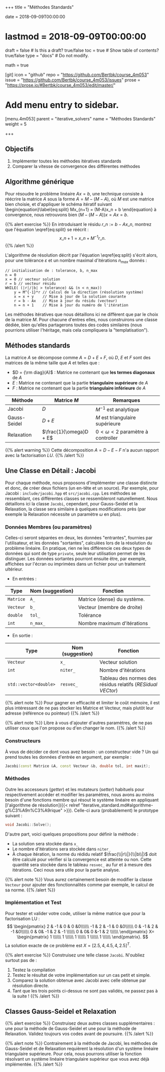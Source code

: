 +++
title = "Méthodes Standards"

date = 2018-09-09T00:00:00
# lastmod = 2018-09-09T00:00:00

draft = false  # Is this a draft? true/false
toc = true  # Show table of contents? true/false
type = "docs"  # Do not modify.

math = true

[git]
  icon = "github"
  repo = "https://github.com/Bertbk/course_4m053"
  issue = "https://github.com/Bertbk/course_4m053/issues"
  prose = "https://prose.io/#Bertbk/course_4m053/edit/master/"

# Add menu entry to sidebar.
[menu.4m053]
  parent = "iterative_solvers"
  name = "Méthodes Standards"
  weight = 5

+++

## Objectifs

1. Implémenter toutes les méthodes itératives standards
2. Comparer la vitesse de convergence des différentes méthodes


##  Algorithme générique

Pour résoudre le problème linéaire $A x= b$, une technique consiste à réécrire la matrice $A$ sous la forme $A = M - (M-A)$, où $M$ est une matrice bien choisie,  et d'appliquer le schéma itératif suivant
\begin{equation}\label{eq:split}
Mx_{n+1} = (M-A)x_n + b
\end{equation}
à convergence, nous retrouvons bien $(M-(M-A))x = Ax = b$.

{{% alert exercise %}}
En introduisant le résidu $r\_n := b - Ax\_n$, montrez que l'équation \eqref{eq:split} se réécrit :
$$
x\_{n+1} = x\_n + M^{-1}r\_n.
$$
{{% /alert %}}

L'algorithme de résolution décrit par l'équation \eqref{eq:split} s'écrit alors, pour une tolérance $\varepsilon$ et un nombre maximal d'itérations $n_{max}$ donnés :
```text
// initialisation de : tolerance, b, n_max
n = 0
x = 0 // vecteur solution
r = b // vecteur résidu
WHILE( (|r|/|b| > tolerance) && (n < n_max))
    y = M^{-1}*r // Calcul de la direction (résolution système)
    x = x + y    // Mise à jour de la solution courante
    r = b - Ax   // Mise à jour du résidu (vecteur)
    n = n + 1    // Mise à jour du numéro de l'itération
```
Les méthodes itératives que nous détaillons ici ne diffèrent que par le choix de la matrice $M$. Pour chacune d'entres elles, nous construirons une classe dédiée, bien qu'elles partagerons toutes des codes similaires (nous pourrions utiliser l'héritage, mais cela compliquera la "templatisation").

## Méthodes standards

La matrice $A$ se décompose comme $A = D + E +F$, où $D$, $E$ et $F$ sont des matrices de la même taille que $A$ et telles que :

- $D = {\rm diag}(A)$ : Matrice ne contenant que **les termes diagonaux** de $A$
- $E$ : Matrice ne contenant que la partie **triangulaire supérieure** de $A$
- $F$ : Matrice ne contenant que la partie **triangulaire inférieure** de $A$



| Méthode | Matrice $M$ | Remarques|
| ---------|----|----------|
| Jacobi   | $D$ | $M^{-1}$ est analytique        |
| Gauss-Seidel   | $D + E$ |  $M$ est triangulaire supérieure       |
| Relaxation   | $\frac{1}{\omega}D + E$ | $0 < \omega < 2$ paramètre à controller        |


{{% alert warning %}}
Cette décomposition $A = D - E -F$ n'a aucun rapport avec la factorisation $LU$.
{{% /alert  %}}

## Une Classe en Détail : Jacobi

Pour chaque méthode, nous proposons d'implémenter une classe distincte et donc, de créer deux fichiers (un en-tête et un source). Par exemple, pour Jacobi : `include/jacobi.hpp` et `src/jacobi.cpp`. Les méthodes se ressemblant, ces différentes classes se ressembleront naturellement. Nous détaillons ici la classe `Jacobi`, cependant, pour Gauss-Seidel et la Relaxation, la classe sera similaire à quelques modifications près (par exemple la Relaxation nécessite un paramètre $\omega$ en plus).

### Données Membres (ou paramètres)

Celles-ci seront séparées en deux, les données "entrantes", fournies par l'utilisateur, et les données "sortantes", calculées lors de la résolution du problème linéaire. En pratique, rien ne les différencie ces deux types de données qui sont de type `private`, seule leur utilisation permet de les distinguer. Les données sortantes pourront ensuite être, par exemple, affichées sur l'écran ou imprimées dans un fichier pour un traitement ultérieur.

- En entrées :

| Type | Nom (suggestion) | Fonction |
| ---- |---| ---- |
|`Matrice` | `A_` | Matrice (dense) du système.|
| `Vecteur` | `b_` | Vecteur (membre de droite)|
| `double` | `tol_` | Tolérance|
| `int` | `n_max_` | Nombre maximum d'itérations|

- En sortie :

| Type | Nom (suggestion) | Fonction |
| ---- |---| ---- |
| `Vecteur` | `x_` | Vecteur solution |
| `int` | `niter_` | Nombre d'itérations |
| `std::vector<double>` | `resvec_` | Tableau des normes des résidus relatifs (*RESidual VECtor*)|


{{% alert note %}}
Pour gagner en efficacité et limiter le coût mémoire, il est plus intéressant de ne pas stocker les Matrice et Vecteur, mais plutôt leur adresse (référence ou pointeur)
{{% /alert  %}}


{{% alert note %}}
Libre à vous d'ajouter d'autres paramètres, de ne pas utiliser ceux que l'on propose ou d'en changer le nom.
{{% /alert  %}}


### Constructeurs

À vous de décider ce dont vous avez besoin :  un constructeur vide ? Un qui prend toutes les données d'entrée en argument, par exemple :
```cpp
Jacobi(const Matrice &A, const Vecteur &b, double tol, int maxit);
```


### Méthodes

Outre les accesseurs (*getter*) et les mutateurs (*setter*) habituels pour respectivement accéder et modifier les paramètres, nous avons au moins besoin d'une fonctions membre qui résout le système linéaire en appliquant [l'algorithme de résolution]({{< relref "iterative_standard.md#algorithme-g%C3%A9n%C3%A9rique" >}}). Celle-ci aura (probablement) le prototype suivant :

```cpp
void Jacobi::Solve();
```

D'autre part, voici quelques propositions pour définir la méthode :

- La solution sera stockée dans `x_`
- Le nombre d'itérations sera stockée dans `niter_`
- À chaque itération, la norme du rédidu relatif $\frac{\\|r\\|}{\\|b\\|}$ doit être calculé pour vérifier si la convergence est atteinte ou non. Cette quantité sera stockée dans le tableau `resvec_` au fur et à mesure des itérations. Ceci nous sera utile pour la partie analyse.


{{% alert note %}}
Vous aurez certainement besoin de modifier la classe `Vecteur` pour ajouter des fonctionnalités comme par exemple, le calcul de sa norme.
{{% /alert  %}}



### Implémentation et Test

Pour tester et valider votre code, utiliser la même matrice que pour la factorisation LU :
$$
\begin{pmatrix}
  2 & -1 & 0 & 0 &0\\\\\\
  -1 & 2 & -1 & 0 &0\\\\\\
  0 & -1 & 2 & -1 &0\\\\\\
  0 & 0& -1 & 2 & -1 \\\\\\
  0 & 0& 0 &-1 & 2 \\\\\\
\end{pmatrix} X=
\begin{pmatrix}
  1 \\\\\\
  1 \\\\\\
  1 \\\\\\
  1 \\\\\\
  1 \\\\\\
\end{pmatrix}.
$$
La solution exacte de ce problème est $X = [2.5, 4,4.5, 4,2.5]^T$.

{{% alert exercise %}}
Construisez une telle classe `Jacobi`. N'oubliez surtout pas de :

1. Testez la compilation
2. Testez le résultat de votre implémentation sur un cas petit et simple.
3. Comparez la solution obtenue avec Jacobi avec celle obtenue par résolution directe.
4. Tant que les trois points ci-dessus ne sont pas validés, ne passez pas à la suite !
{{% /alert %}}

## Classes Gauss-Seidel et Relaxation

{{% alert exercise %}}
Construisez deux autres classes supplémentaires : une pour la méthode de Gauss-Seidel et une pour la méthode de Relaxation. Validez toujours vos codes avant de poursuire.
{{% /alert %}}

{{% alert note %}}
Contrairement à la méthode de Jacobi, les méthodes de Gauss-Seidel et de Relaxation requièrent la résolution d'un système linéaire triangulaire supérieure. Pour cela, nous pourrons utiliser la fonction résolvant un système linéaire triangulaire supérieur que vous avez déjà implémentée.
{{% /alert  %}}



